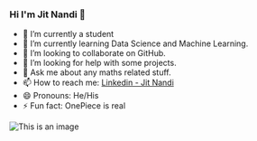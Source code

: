 ### Hi I'm Jit Nandi 👋

- 🔭 I’m currently a student
- 🌱 I’m currently learning Data Science and Machine Learning.
- 👯 I’m looking to collaborate on GitHub.
- 🤔 I’m looking for help with some projects.
- 💬 Ask me about any maths related stuff.
- 📫 How to reach me: [Linkedin - Jit Nandi](linkedin.com/in/jit-nandi-b5703720b)
- 😄 Pronouns: He/His
- ⚡ Fun fact: OnePiece is real

![This is an image](https://github-readme-stats.vercel.app/api?username=Jit-12&theme=dracula&show_icons=true)
